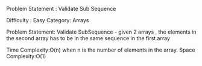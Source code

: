 Problem Statement : Validate Sub Sequence

Difficulty : Easy
Category: Arrays

Problem Statement: Validate SubSequence - given 2 arrays , the elements in the second array has to be in the same sequence in the first array

Time Complexity:O(n) when n is the number of elements in the array.
Space Complexity:O(1)
